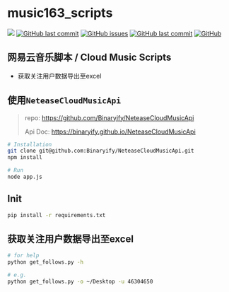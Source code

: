 # music163_scripts

[![](https://img.shields.io/badge/version-python3.x-green?style=flat-square)](https://www.python.org/downloads/)
[![GitHub last commit](https://img.shields.io/github/stars/RRRoger/music163_scripts.svg?style=flat-square)](https://github.com/RRRoger/music163_scripts)
[![GitHub issues](https://img.shields.io/github/issues/RRRoger/music163_scripts.svg?style=flat-square)](https://github.com/RRRoger/music163_scripts/issues)
[![GitHub last commit](https://img.shields.io/github/last-commit/RRRoger/music163_scripts.svg?style=flat-square)](https://github.com/RRRoger/music163_scripts/commits/master)
[![GitHub](https://img.shields.io/github/license/mashape/apistatus.svg?style=flat-square)](https://github.com/RRRoger/music163_scripts/blob/master/LICENSE)

## 网易云音乐脚本 / Cloud Music Scripts

- 获取关注用户数据导出至excel

## 使用`NeteaseCloudMusicApi`

> repo: https://github.com/Binaryify/NeteaseCloudMusicApi
> 
> Api Doc: https://binaryify.github.io/NeteaseCloudMusicApi

```bash
# Installation
git clone git@github.com:Binaryify/NeteaseCloudMusicApi.git
npm install

# Run
node app.js
```

## Init

```bash
pip install -r requirements.txt
```

## 获取关注用户数据导出至excel

```bash
# for help
python get_follows.py -h

# e.g.
python get_follows.py -o ~/Desktop -u 46304650
```
